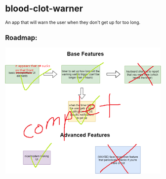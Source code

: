 # blood-clot-warner
An app that will warn the user when they don't get up for too long.

## Roadmap:

![](roadmap.png)
